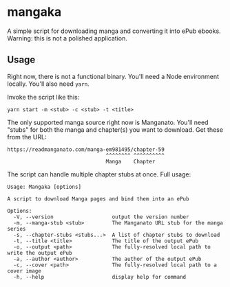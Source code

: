 # mangaka

A simple script for downloading manga and converting it into ePub ebooks. Warning: this is not a polished application.

## Usage

Right now, there is not a functional binary. You'll need a Node environment locally. You'll also need `yarn`.

Invoke the script like this:

`yarn start -m <stub> -c <stub> -t <title>`

The only supported manga source right now is Manganato. You'll need "stubs" for both the manga and chapter(s) you want to download. Get these from the URL:

```
https://readmanganato.com/manga-em981495/chapter-59
                                ^^^^^^^^ ^^^^^^^^^^
                                Manga    Chapter
```

The script can handle multiple chapter stubs at once. Full usage:

```
Usage: Mangaka [options]

A script to download Manga pages and bind them into an ePub

Options:
  -V, --version                   output the version number
  -m, --manga-stub <stub>         The Manganato URL stub for the manga series
  -s, --chapter-stubs <stubs...>  A list of chapter stubs to download
  -t, --title <title>             The title of the output ePub
  -o, --output <path>             The fully-resolved local path to write the output ePub
  -a, --author <author>           The author of the output ePub
  -c, --cover <path>              The fully-resolved local path to a cover image
  -h, --help                      display help for command
```
